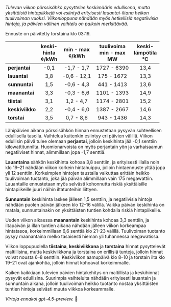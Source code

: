 *Tulevan viikon pörssisähkö pysyttelee keskimäärin edullisena, mutta yksittäisiä hintapiikkejä voi esiintyä erityisesti lauantai-iltana heikon tuulivoiman vuoksi. Viikonloppuna nähdään myös hetkellisiä negatiivisia hintoja, ja päivien välinen vaihtelu on paikoin merkittävää.*

Ennuste on päivitetty torstaina klo 03:19.

|             | keski-<br>hinta<br>¢/kWh | min - max<br>¢/kWh | tuulivoima<br>min - max<br>MW | keski-<br>lämpötila<br>°C |
|:------------|:------------------------:|:-------------------:|:----------------------------:|:--------------------------:|
| **perjantai**  |          -0,1           |     -1,7 - 1,7      |         1727 - 6390          |            13,4            |
| **lauantai**   |           3,8           |    -0,6 - 12,1      |          175 - 1672          |            13,3            |
| **sunnuntai**  |           1,5           |    -0,6 - 4,3       |          441 - 1413          |            13,6            |
| **maanantai**  |           3,3           |    -0,3 - 6,6       |         1101 - 1393          |            14,9            |
| **tiistai**    |           3,1           |     1,2 - 4,7       |         1174 - 2801          |            15,2            |
| **keskiviikko**|           2,2           |    -0,4 - 6,0       |         1387 - 2667          |            14,6            |
| **torstai**    |           3,5           |     0,7 - 8,6       |          943 - 1436          |            14,3            |

Lähipäivien aikana pörssisähkön hinnan ennustetaan pysyvän suhteellisen edullisella tasolla. Vaihtelua kuitenkin esiintyy eri päivien välillä. Viikon edullisin päivä tulee olemaan **perjantai**, jolloin keskihinta jää -0,1 senttiin kilowattitunnilta. Huomionarvoista on myös perjantain yön ja varhaisaamun negatiiviset hinnat, alimmillaan jopa -1,7 senttiä.

**Lauantaina** sähkön keskihinta kohoaa 3,8 senttiin, ja erityisesti illalla noin klo 19–21 nähdään viikon korkein hintahuippu, jolloin hintaennuste yltää jopa yli 12 senttiin. Korkeimpien hintojen taustalla vaikuttaa erittäin heikko tuulivoiman tuotanto, joka jää päivän alimmillaan vain 175 megawattiin. Lauantaille ennustetaan myös selvästi kohonnutta riskiä yksittäisille hintapiikeille juuri näihin iltatunteihin liittyen.

**Sunnuntain** keskihinta laskee jälleen 1,5 senttiin, ja negatiivisia hintoja nähdään puolen päivän jälkeen klo 12–16 välillä. Vaikka päivän keskihinta on matala, sunnuntainakin on yksittäisten tuntien kohdalla riskiä hintapiikeille.

Uuden viikon alkaessa **maanantain** keskihinta kohoaa 3,3 senttiin, ja iltapäivän ja illan tuntien aikana nähdään jälleen viikon korkeampaa hintatasoa, korkeimmillaan 6,6 senttiä klo 21–23 välillä. Tuulivoiman tuotanto pysyy maanantaina melko tasaisesti hieman yli tuhannessa megawatissa.

Viikon loppupuolella **tiistaina**, **keskiviikkona** ja **torstaina** hinnat pysyttelevät maltillisina, mutta keskiviikkona ja torstaina on erillisiä tunteja, jolloin hinnat voivat nousta 6–8 senttiin. Keskiviikon aamupäivä klo 8–10 ja torstain ilta klo 19–21 ovat ajankohtia, jolloin hinnat kohoavat korkeimmalle.

Kaiken kaikkiaan tulevien päivien hintakehitys on maltillista ja keskihinnat pysyvät edullisina. Suurimpia vaihteluita nähdään erityisesti lauantain ja sunnuntain aikana, jolloin tuulivoiman heikko tuotanto nostaa yksittäisten tuntien hintoja selvästi muuta viikkoa korkeammalle.

*Virtoja ennakoi gpt-4.5-preview.* 🍃

